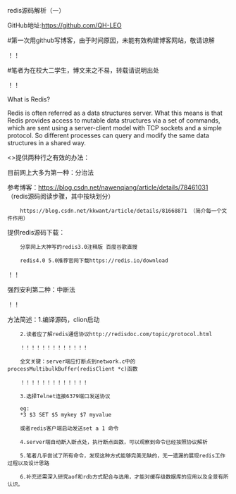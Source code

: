 redis源码解析（一）

GitHub地址:https://github.com/QH-LEO

#第一次用github写博客，由于时间原因，未能有效构建博客网站，敬请谅解

！！

#笔者为在校大二学生，博文来之不易，转载请说明出处

！！

What is Redis?

Redis is often referred as a data structures server. What this means is that Redis provides access to mutable data structures via a set of commands, which are sent using a server-client model with TCP sockets and a simple protocol. So different processes can query and modify the same data structures in a shared way.

<>提供两种行之有效的办法：

目前网上大多为第一种：分治法

参考博客：https://blog.csdn.net/nawenqiang/article/details/78461031 （redis源码阅读步骤，其中按块划分）

        https://blog.csdn.net/kkwant/article/details/81668871 （简介每一个文件作用）
        
提供redis源码下载：

        分享网上大神写的redis3.0注释版 百度谷歌直搜
        
        redis4.0 5.0推荐官网下载https://redis.io/download
        
！！        

强烈安利第二种：中断法

！！

方法简述：1.编译源码，clion启动

        2.读者应了解redis通信协议http://redisdoc.com/topic/protocol.html
        
        ！！！！！！！！！！！！！
        
        全文关键：server端应打断点到network.c中的processMultibulkBuffer(redisClient *c)函数
        
        ！！！！！！！！！！！！！
        
        3.选择Telnet连接6379端口发送协议
        
        eg:
        *3 $3 SET $5 mykey $7 myvalue
        
        或者redis客户端启动发送set a 1 命令
        
        4.server端自动断入断点处，执行断点函数，可以观察到命令已经按照协议解析
        
        5.笔者几乎尝试了所有命令，发现这种方式能够完美无缺的，无一遗漏的展现redis工作过程以及设计思路
        
        6.补充还需深入研究aof和rdb方式配合与选用，才能对缓存级数据库的应用以及全景有所认识。
